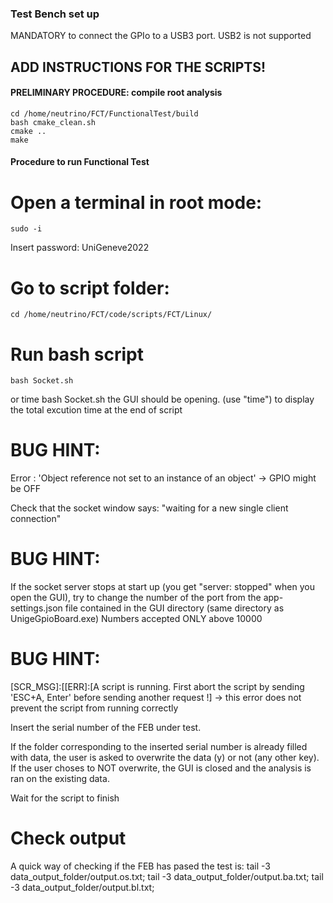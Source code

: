 ### Test Bench set up

MANDATORY to connect the GPIo to a USB3 port. USB2 is not supported

## ADD INSTRUCTIONS FOR THE SCRIPTS!

#### PRELIMINARY PROCEDURE: compile root analysis
    cd /home/neutrino/FCT/FunctionalTest/build
    bash cmake_clean.sh
    cmake ..
    make

#### Procedure to run Functional Test
# Open a terminal in root mode: 
    sudo -i 
Insert password: UniGeneve2022
# Go to script folder: 
    cd /home/neutrino/FCT/code/scripts/FCT/Linux/
# Run bash script
    bash Socket.sh 
or
    time bash Socket.sh
the GUI should be opening. (use "time") to display the total excution time at the end of script

# BUG HINT:
Error : 'Object reference not set to an instance of an object' -> GPIO might be OFF

Check that the socket window says: "waiting for a new single client connection"

# BUG HINT:
If the socket server stops at start up (you get "server: stopped" when you open the GUI), try to change the number of the port from the app-settings.json file contained in the GUI directory (same directory as UnigeGpioBoard.exe) Numbers accepted ONLY above 10000

# BUG HINT:
[SCR_MSG]:[[ERR]:[A script is running. First abort the script by sending 'ESC+A, Enter' before sending another request !]  -> this error does not prevent the script from running correctly

Insert the serial number of the FEB under test.

If the folder corresponding to the inserted serial number is already filled with data, the user is asked to overwrite the data (y) or not (any other key). If the user choses to NOT overwrite, the GUI is closed and the analysis is ran on the existing data.

Wait for the script to finish

# Check output
A quick way of checking if the FEB has pased the test is:
    tail -3 data_output_folder/output.os.txt;
    tail -3 data_output_folder/output.ba.txt;
    tail -3 data_output_folder/output.bl.txt;

